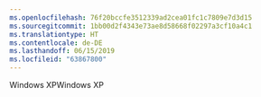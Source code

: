 ```yaml
---
ms.openlocfilehash: 76f20bccfe3512339ad2cea01fc1c7809e7d3d15
ms.sourcegitcommit: 1bb00d2f4343e73ae8d58668f02297a3cf10a4c1
ms.translationtype: HT
ms.contentlocale: de-DE
ms.lasthandoff: 06/15/2019
ms.locfileid: "63867800"
---
```

<span data-ttu-id="faea5-101">Windows XP</span><span class="sxs-lookup"><span data-stu-id="faea5-101">Windows XP</span></span>